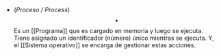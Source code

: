 - (_Proceso / Process_) $$\bullet$$ Es un [[Programa]] que es cargado en memoria y luego se ejecuta. Tiene asignado un identificador (número) único mientras se ejecuta. Y, el [[Sistema operativo]] se encarga de gestionar estas acciones.